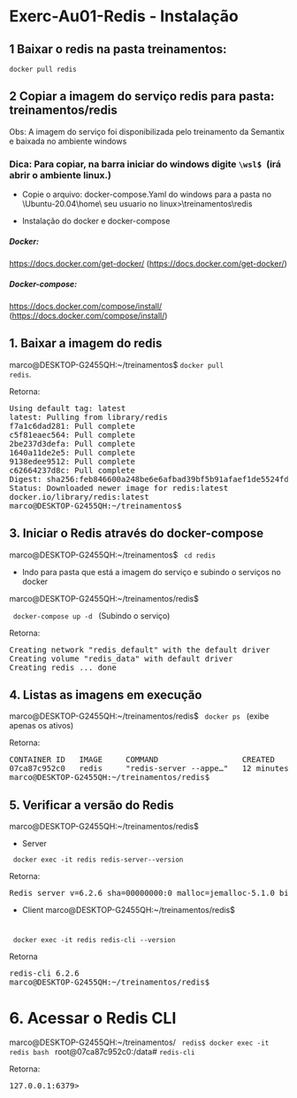 # Exerc-Au01-Redis - Instalação


 ## 1 Baixar o redis na pasta treinamentos:
 <code>docker pull redis</code>
 
## 2 Copiar a imagem do serviço redis para pasta: treinamentos/redis   

 Obs: A imagem do serviço foi disponibilizada pelo treinamento da Semantix e baixada no ambiente windows

### Dica: Para copiar, na barra iniciar do windows digite <code>\\wsl$ </code>(irá abrir o ambiente linux.)


* Copie o arquivo: docker-compose.Yaml do windows para a pasta no \Ubuntu-20.04\home\ seu usuario no linux>\treinamentos\redis 


* Instalação do docker e docker-compose 
##### Docker:
https://docs.docker.com/get-docker/ (https://docs.docker.com/get-docker/)

##### Docker-compose:
https://docs.docker.com/compose/install/
(https://docs.docker.com/compose/install/)

## 1. Baixar a imagem do redis

marco@DESKTOP-G2455QH:~/treinamentos$
<code>docker pull redis</code>.

Retorna:
<pre>
Using default tag: latest
latest: Pulling from library/redis
f7a1c6dad281: Pull complete
c5f81eaec564: Pull complete
2be237d3defa: Pull complete
1640a11de2e5: Pull complete
9138edee9512: Pull complete
c62664237d8c: Pull complete
Digest: sha256:feb846600a248be6e6afbad39bf5b91afaef1de5524fd85b9b53839d0fd4af96
Status: Downloaded newer image for redis:latest
docker.io/library/redis:latest
marco@DESKTOP-G2455QH:~/treinamentos$
</pre>


## 3. Iniciar o Redis através do docker-compose
 
marco@DESKTOP-G2455QH:~/treinamentos$ <code> cd redis </code> 

* Indo para pasta que está a imagem do serviço e subindo o serviços no docker  

marco@DESKTOP-G2455QH:~/treinamentos/redis$ 

<code> docker-compose up -d </code> (Subindo o serviço)

Retorna:

<pre>
Creating network "redis_default" with the default driver
Creating volume "redis_data" with default driver
Creating redis ... done 
</pre>

## 4. Listas as imagens em execução

marco@DESKTOP-G2455QH:~/treinamentos/redis$ 
<code> docker ps </code> (exibe apenas os ativos)

Retorna: 
<pre>
CONTAINER ID   IMAGE     COMMAND                  CREATED          STATUS          PORTS                                       NAMES
07ca87c952c0   redis     "redis-server --appe…"   12 minutes ago   Up 12 minutes   0.0.0.0:6379->6379/tcp, :::6379->6379/tcp   redis
marco@DESKTOP-G2455QH:~/treinamentos/redis$
</pre>


## 5. Verificar a versão do Redis
marco@DESKTOP-G2455QH:~/treinamentos/redis$
* Server

<code> docker exec -it redis redis-server--version </code>

Retorna:
<pre>
Redis server v=6.2.6 sha=00000000:0 malloc=jemalloc-5.1.0 bits=64 build=683c7b62f604f53e
</pre>
 
* Client
marco@DESKTOP-G2455QH:~/treinamentos/redis$
#
<code> docker exec -it redis redis-cli --version</code>

Retorna
<pre>redis-cli 6.2.6 
marco@DESKTOP-G2455QH:~/treinamentos/redis$
</pre>

# 6. Acessar o Redis CLI
marco@DESKTOP-G2455QH:~/treinamentos/
<code>
redis$ docker exec -it redis bash </code>
root@07ca87c952c0:/data# <code>redis-cli </code>

Retorna:
 <pre>127.0.0.1:6379> </pre>

